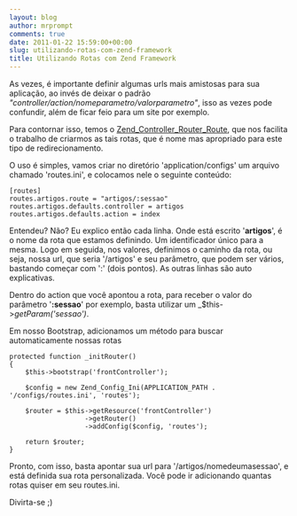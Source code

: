 ```yaml
---
layout: blog
author: mrprompt
comments: true
date: 2011-01-22 15:59:00+00:00
slug: utilizando-rotas-com-zend-framework
title: Utilizando Rotas com Zend Framework
---
```


As vezes, é importante definir algumas urls mais amistosas para sua aplicação, ao invés de deixar o padrão _"controller/action/nomeparametro/valorparametro"_, isso as vezes pode confundir, além de ficar feio para um site por exemplo.

Para contornar isso, temos o [Zend_Controller_Router_Route](http://framework.zend.com/manual/en/zend.controller.router.html), que nos facilita o trabalho de criarmos as tais rotas, que é nome mas apropriado para este tipo de redirecionamento.

O uso é simples, vamos criar no diretório 'application/configs' um arquivo chamado 'routes.ini', e colocamos nele o seguinte conteúdo:
```
[routes]
routes.artigos.route = "artigos/:sessao"
routes.artigos.defaults.controller = artigos
routes.artigos.defaults.action = index

```

Entendeu? Não? Eu explico então cada linha. Onde está escrito '**artigos**', é o nome da rota que estamos definindo. Um identificador único para a mesma. Logo em seguida, nos valores, definimos o caminho da rota, ou seja, nossa url, que seria '/artigos' e seu parâmetro, que podem ser vários, bastando começar com ':' (dois pontos). As outras linhas são auto explicativas.

Dentro do action que você apontou a rota, para receber o valor do parâmetro '**:sessao**' por exemplo, basta utilizar um _$this->_getParam('sessao')_.

Em nosso Bootstrap, adicionamos um método para buscar automaticamente nossas rotas
```
protected function _initRouter()
{
    $this->bootstrap('frontController');

    $config = new Zend_Config_Ini(APPLICATION_PATH . '/configs/routes.ini', 'routes');

    $router = $this->getResource('frontController')
                   ->getRouter()
                   ->addConfig($config, 'routes');

    return $router;
}
```
Pronto, com isso, basta apontar sua url para '/artigos/nomedeumasessao', e está definida sua rota personalizada. Você pode ir adicionando quantas rotas quiser em seu routes.ini.



Divirta-se ;)
